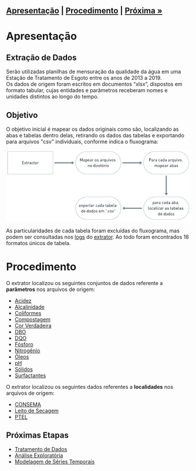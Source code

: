 
<h2 style="text-align: left">

  [Apresentação](#ovr) | [Procedimento](#proc) | [Próxima »](https://github.com/vcwild/wtp-eda)

</h2>

# Apresentação <a name="ovr">

## Extração de Dados

Serão utilizadas planilhas de mensuração da qualidade da água em uma Estação de Tratamento de Esgoto entre os anos de 2013 a 2019. <br/>
Os dados de origem foram escritos em documentos “xlsx”, dispostos em formato tabular, cujas entidades e parâmetros receberam nomes e unidades distintos ao longo do tempo.

## Objetivo

O objetivo inicial é mapear os dados originais como são, localizando as abas e tabelas dentro delas, retirando os dados das tabelas e exportando para arquivos "csv" individuais, conforme indica o fluxograma:

![Fluxograma](./.github/fluxograma.png)

As particularidades de cada tabela foram excluídas do fluxograma, mas podem ser consultadas nos [logs](./Logs) do [extrator](extractor.py). Ao todo foram encontrados 18 formatos únicos de tabela.

# Procedimento <a name="proc">

O extrator localizou os seguintes conjuntos de dados referente a **parâmetros** nos arquivos de origem:

- [Acidez](./Logs/acidez.ipynb)
- [Alcalinidade](./Logs/alcalinidade.ipynb)
- [Coliformes](./Logs/coliformes.ipynb)
- [Compostagem](./Logs/compostagem.ipynb)
- [Cor Verdadeira](./Logs/Cor_verdadeira.ipynb)
- [DBO](./Logs/DBO.ipynb)
- [DQO](./Logs/DQO.ipynb)
- [Fósforo](./Logs/fosforo.ipynb)
- [Nitrogênio](./Logs/nitrogênio.ipynb)
- [Óleos](./Logs/óleos.ipynb)
- [pH](./Logs/pH.ipynb)
- [Sólidos](./Logs/sólidos.ipynb)
- [Surfactantes](./Logs/surfactantes.ipynb)

O extrator localizou os seguintes dados referentes a **localidades** nos arquivos de origem:

- [CONSEMA](./Logs/toda_consema.ipynb)
- [Leito de Secagem](./Logs/leito_de_secagem.ipynb)
- [PTEL](.Logs/ptel.ipynb)

## Próximas Etapas

- [Tratamento de Dados](https://github.com/vcwild/wtp-clean)
- [Análise Exploratória](https://github.com/vcwild/wtp-eda)
- [Modelagem de Séries Temporais](https://github.com/vcwild/wtp-model)